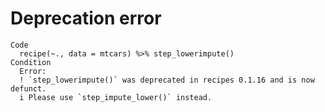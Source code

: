 # Deprecation error

    Code
      recipe(~., data = mtcars) %>% step_lowerimpute()
    Condition
      Error:
      ! `step_lowerimpute()` was deprecated in recipes 0.1.16 and is now defunct.
      i Please use `step_impute_lower()` instead.

